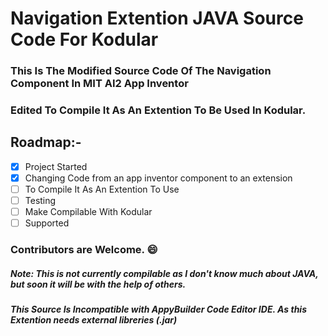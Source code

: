 # Navigation Extention JAVA Source  Code For Kodular

### This Is The Modified Source Code Of The Navigation Component In MIT AI2 App Inventor

### Edited To Compile It As An Extention To Be Used In Kodular.


## Roadmap:-
- [x] Project Started 
- [x] Changing Code from an app inventor component to an extension      
- [ ] To Compile It As An Extention To Use
- [ ] Testing
- [ ] Make Compilable With Kodular
- [ ] Supported

### Contributors are Welcome. :smile:

##### Note: This is not currently compilable as I don't know much about JAVA, but soon it will be with the help of others. 
##### This Source Is Incompatible with AppyBuilder Code Editor IDE. As this Extention needs external libreries (.jar)
